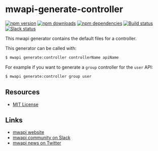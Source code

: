 # mwapi-generate-controller

[![npm version](https://img.shields.io/npm/v/mwapi-generate-controller.svg)](https://www.npmjs.org/package/mwapi-generate-controller)
[![npm downloads](https://img.shields.io/npm/dm/mwapi-generate-controller.svg)](https://www.npmjs.org/package/mwapi-generate-controller)
[![npm dependencies](https://david-dm.org/mwapi/mwapi-generate-controller.svg)](https://david-dm.org/mwapi/mwapi-generate-controller)
[![Build status](https://travis-ci.org/mwapi/mwapi-generate-controller.svg?branch=master)](https://travis-ci.org/mwapi/mwapi-generate-controller)
[![Slack status](http://mwapi-slack.herokuapp.com/badge.svg)](http://slack.mwapi.io)

This mwapi generator contains the default files for a controller.

This generator can be called with:

```bash
$ mwapi generate:controller controllerName apiName
```

For example if you want to generate a `group` controller for the `user` API:

```bash
$ mwapi generate:controller group user
```

## Resources

- [MIT License](LICENSE.md)

## Links

- [mwapi website](http://mwapi.io/)
- [mwapi community on Slack](http://slack.mwapi.io)
- [mwapi news on Twitter](https://twitter.com/mwapijs)
